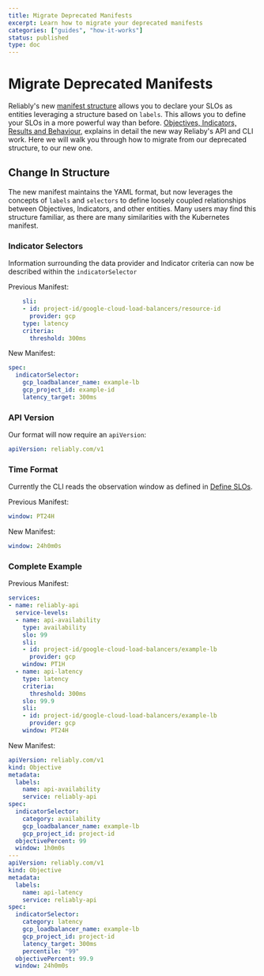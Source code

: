 ```yaml
---
title: Migrate Deprecated Manifests
excerpt: Learn how to migrate your deprecated manifests 
categories: ["guides", "how-it-works"]
status: published
type: doc
---
```

# Migrate Deprecated Manifests

Reliably's new [manifest structure](/guides/slo/define-slos/#yaml-manifest) allows you to declare your SLOs as entities leveraging a structure based on `labels`. This allows you to define your SLOs in a more powerful way than before. [Objectives, Indicators, Results and Behaviour](/guides/how-it-works/objectives-indicators-results-and-behaviour/), explains in detail the new way Reliaby's API and CLI work. Here we will walk you through how to migrate from our deprecated structure, to our new one.

## Change In Structure

The new manifest maintains the YAML format, but now leverages the concepts of `labels` and `selectors` to define loosely coupled relationships between Objectives, Indicators, and other entities. Many users may find this structure familiar, as there are many similarities with the Kubernetes manifest.

### Indicator Selectors

Information surrounding the data provider and Indicator criteria can now be described within the `indicatorSelector`

Previous Manifest:

```yaml
    sli:
    - id: project-id/google-cloud-load-balancers/resource-id
      provider: gcp
    type: latency
    criteria:
      threshold: 300ms
```

New Manifest: 

```yaml
spec:
  indicatorSelector:
    gcp_loadbalancer_name: example-lb
    gcp_project_id: example-id
    latency_target: 300ms
```

### API Version

Our format will now require an `apiVersion`:

```yaml
apiVersion: reliably.com/v1
```


### Time Format

Currently the CLI reads the observation window as defined in [Define SLOs](/guides/slo/define-slos/#observation-window).

Previous Manifest:

```yaml
window: PT24H
```

New Manifest:

```yaml
window: 24h0m0s
```

### Complete Example

Previous Manifest:

```yaml
services:
- name: reliably-api
  service-levels:
  - name: api-availability
    type: availability
    slo: 99
    sli:
    - id: project-id/google-cloud-load-balancers/example-lb
      provider: gcp
    window: PT1H
  - name: api-latency
    type: latency
    criteria:
      threshold: 300ms
    slo: 99.9
    sli:
    - id: project-id/google-cloud-load-balancers/example-lb
      provider: gcp
    window: PT24H
```

New Manifest:

```yaml
apiVersion: reliably.com/v1
kind: Objective
metadata:
  labels:
    name: api-availability
    service: reliably-api
spec:
  indicatorSelector:
    category: availability
    gcp_loadbalancer_name: example-lb
    gcp_project_id: project-id
  objectivePercent: 99
  window: 1h0m0s
---
apiVersion: reliably.com/v1
kind: Objective
metadata:
  labels:
    name: api-latency
    service: reliably-api
spec:
  indicatorSelector:
    category: latency
    gcp_loadbalancer_name: example-lb
    gcp_project_id: project-id
    latency_target: 300ms
    percentile: "99"
  objectivePercent: 99.9
  window: 24h0m0s
```